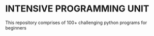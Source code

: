 # INTENSIVE PROGRAMMING UNIT
This repository comprises of 100+ challenging python programs for beginners
